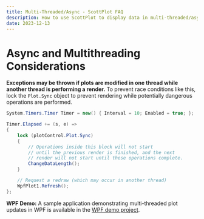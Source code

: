 ```yaml
---
title: Multi-Threaded/Async - ScottPlot FAQ
description: How to use ScottPlot to display data in multi-threaded/async environments
date: 2023-12-13
---
```


# Async and Multithreading Considerations

**Exceptions may be thrown if plots are modified in one thread while another thread is performing a render.** To prevent race conditions like this, lock the `Plot.Sync` object to prevent rendering while potentially dangerous operations are performed.

```cs
System.Timers.Timer Timer = new() { Interval = 10; Enabled = true; };

Timer.Elapsed += (s, e) =>
{
    lock (plotControl.Plot.Sync)
    {
        // Operations inside this block will not start
        // until the previous render is finished, and the next
        // render will not start until these operations complete.
        ChangeDataLength();
    }

    // Request a redraw (which may occur in another thread)
    WpfPlot1.Refresh();
};
```

**WPF Demo:** A sample application demonstrating multi-threaded plot updates in WPF 
is available in the [WPF demo project](https://github.com/ScottPlot/ScottPlot/tree/main/src/ScottPlot5/ScottPlot5%20Demos/ScottPlot5%20WPF%20Demo).